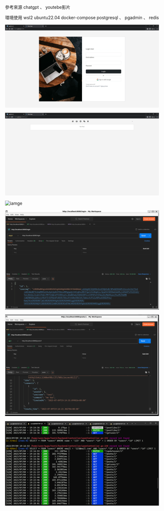 參考來源  chatgpt 、 youtebe影片

環境使用 
wsl2 ubuntu22.04 
docker-compose  postgresql 、 pgadmin 、 redis

![image](https://github.com/lovequ4/golang_react_socialmedia/blob/main/ScreenShot/Recording%202023-07-09%20at%2019.09.59.gif)

![iamge](https://github.com/lovequ4/golang_react_socialmedia/blob/main/ScreenShot/Recording%202023-07-09%20at%2019.15.49.gif)

![iamge](https://github.com/lovequ4/golang_react_socialmedia/blob/main/ScreenShot/Recording%202023-07-09%20at%2019.28.59.gif)

![image](https://github.com/lovequ4/golang_react_socialmedia/blob/main/ScreenShot/%E8%9E%A2%E5%B9%95%E6%93%B7%E5%8F%96%E7%95%AB%E9%9D%A2%201%20.png)

![image](https://github.com/lovequ4/golang_react_socialmedia/blob/main/ScreenShot/%E8%9E%A2%E5%B9%95%E6%93%B7%E5%8F%96%E7%95%AB%E9%9D%A2%202.png)

![image](https://github.com/lovequ4/golang_react_socialmedia/blob/main/ScreenShot/%E8%9E%A2%E5%B9%95%E6%93%B7%E5%8F%96%E7%95%AB%E9%9D%A2%203.png)

